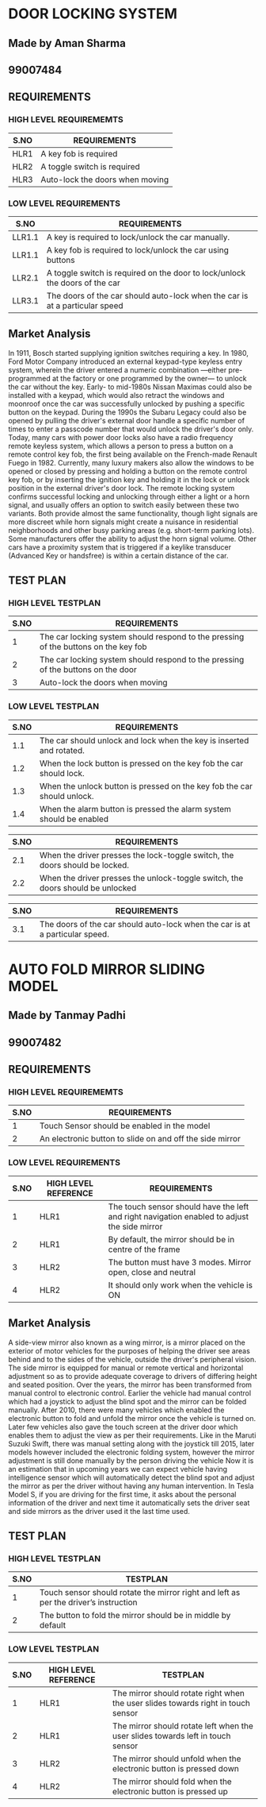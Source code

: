 # DOOR LOCKING SYSTEM

## Made by Aman Sharma
## 99007484

## REQUIREMENTS

### HIGH LEVEL REQUIREMEMTS

|S.NO|REQUIREMENTS|
|----|------------|
|HLR1 |A key fob is required |
|HLR2 |A toggle switch is required |
|HLR3 |Auto-lock the doors when moving |

### LOW LEVEL REQUIREMENTS

|S.NO|REQUIREMENTS|
|----|--------------------|
|LLR1.1 |A key is required to lock/unlock the car manually. |
|LLR1.1 |A key fob is required to lock/unlock the car using buttons |
|LLR2.1 |A toggle switch is required on the door to lock/unlock the doors of the car |
|LLR3.1 |The doors of the car should auto-lock when the car is at a particular speed |

## Market Analysis
In 1911, Bosch started supplying ignition switches requiring a key. In 1980, Ford Motor Company introduced an external keypad-type keyless entry system, wherein the driver entered a numeric combination —either pre-programmed at the factory or one programmed by the owner— to unlock the car without the key. Early- to mid-1980s Nissan Maximas could also be installed with a keypad, which would also retract the windows and moonroof once the car was successfully unlocked by pushing a specific button on the keypad. During the 1990s the Subaru Legacy could also be opened by pulling the driver's external door handle a specific number of times to enter a passcode number that would unlock the driver's door only.
Today, many cars with power door locks also have a radio frequency remote keyless system, which allows a person to press a button on a remote control key fob, the first being available on the French-made Renault Fuego in 1982. Currently, many luxury makers also allow the windows to be opened or closed by pressing and holding a button on the remote control key fob, or by inserting the ignition key and holding it in the lock or unlock position in the external driver's door lock.
The remote locking system confirms successful locking and unlocking through either a light or a horn signal, and usually offers an option to switch easily between these two variants. Both provide almost the same functionality, though light signals are more discreet while horn signals might create a nuisance in residential neighborhoods and other busy parking areas (e.g. short-term parking lots). Some manufacturers offer the ability to adjust the horn signal volume.
Other cars have a proximity system that is triggered if a keylike transducer (Advanced Key or handsfree) is within a certain distance of the car.

## TEST PLAN

### HIGH LEVEL TESTPLAN
|S.NO|REQUIREMENTS|
|----|------------|
|1 |The car locking system should respond to the pressing of the buttons on the key fob|
|2 |The car locking system should respond to the pressing of the buttons on the door |
|3 |Auto-lock the doors when moving |


### LOW LEVEL TESTPLAN
|S.NO|REQUIREMENTS|
|----|--------------------|
|1.1 |The car should unlock and lock when the key is inserted and rotated.
|1.2 |When the lock button is pressed on the key fob the car should lock.
|1.3 |When the unlock button is pressed on the key fob the car should unlock.
|1.4 |When the alarm button is pressed the alarm system should be enabled

|S.NO|REQUIREMENTS|
|----|--------------------|
|2.1 |When the driver presses the lock-toggle switch, the doors should be locked.
|2.2 |When the driver presses the unlock-toggle switch, the doors should be unlocked

|S.NO|REQUIREMENTS|
|----|--------------------|
|3.1 |The doors of the car should auto-lock when the car is at a particular speed.



# AUTO FOLD MIRROR SLIDING MODEL
## Made by Tanmay Padhi
## 99007482

## REQUIREMENTS

### HIGH LEVEL REQUIREMEMTS

|S.NO|REQUIREMENTS|
|----|------------|
|1 |Touch Sensor should be enabled in the model |
|2 |An electronic button to slide on and off the side mirror  |

### LOW LEVEL REQUIREMENTS

|S.NO|HIGH LEVEL REFERENCE|REQUIREMENTS|
|----|--------------------|------------|
|1 |HLR1 |The touch sensor should have the left and right navigation enabled to adjust the side mirror |
|2 |HLR1 |By default, the mirror should be in centre of the frame |
|3 |HLR2 |The button must have 3 modes. Mirror open, close and neutral |
|4 |HLR2 |It should only work when the vehicle is ON |




## Market Analysis
A side-view mirror also known as a wing mirror, is a mirror placed on the exterior of motor vehicles for the purposes of helping the driver see areas behind and to the sides of the vehicle, outside the driver's peripheral vision. 
The side mirror is equipped for manual or remote vertical and horizontal adjustment so as to provide adequate coverage to drivers of differing height and seated position.
Over the years, the mirror has been transformed from manual control to electronic control. Earlier the vehicle had manual control which had a joystick to adjust the blind spot and the mirror can be folded manually.
After 2010, there were many vehicles which enabled the electronic button to fold and unfold the mirror once the vehicle is turned on. Later few vehicles also gave the touch screen at the driver door which enables them to adjust the view as per their requirements. Like in the Maruti Suzuki Swift, there was manual setting along with the joystick till 2015, later models however included the electronic folding system, however the mirror adjustment is still done manually by the person driving the vehicle
Now it is an estimation that in upcoming years we can expect vehicle having intelligence sensor which will automatically detect the blind spot and adjust the mirror as per the driver without having any human intervention. In Tesla Model S, if you are driving for the first time, it asks about the personal information of the driver and next time it automatically sets the driver seat and side mirrors as the driver used it the last time used. 

## TEST PLAN

### HIGH LEVEL TESTPLAN
|S.NO|TESTPLAN|
|----|--------|
|1|Touch sensor should rotate the mirror right and left as per the driver’s instruction|
|2|The button to fold the mirror should be in middle by default| 

### LOW LEVEL TESTPLAN
|S.NO|HIGH LEVEL REFERENCE|TESTPLAN|
|----|--------------------|--------|
|1|HLR1|The mirror should rotate right when the user slides towards right in touch sensor|
|2|HLR1|The mirror should rotate left when the user slides towards left in touch sensor|
|3|HLR2|The mirror should unfold when the electronic button is pressed down|
|4|HLR2|The mirror should fold when the electronic button is pressed up|





